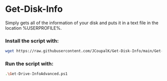 # Get-Disk-Info
Simply gets all of the information of your disk and puts it in a text file in the location %USERPROFILE%.

### Install the script with: 
```bash
wget https://raw.githubusercontent.com/JCoupalK/Get-Disk-Info/main/Get-Drive-InfoAdvanced.ps1 -o Get-Drive-InfoAdvanced.ps1
```

### Run the script with: 
```bash
.\Get-Drive-InfoAdvanced.ps1
```
